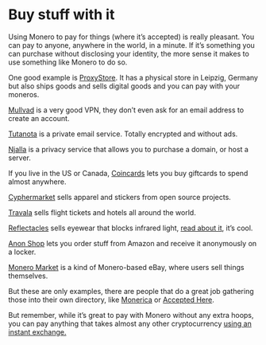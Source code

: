 # Buy stuff with it

Using Monero to pay for things (where it’s accepted) is really pleasant. You can pay to anyone, anywhere in the world, in a minute. If it’s something you can purchase without disclosing your identity, the more sense it makes to use something like Monero to do so.

One good example is [ProxyStore](https://proxysto.re/). It has a physical store in Leipzig, Germany but also ships goods and sells digital goods and you can pay with your moneros.

[Mullvad](https://mullvad.net/) is a very good VPN, they don’t even ask for an email address to create an account.

[Tutanota](https://tutanota.com/) is a private email service. Totally encrypted and without ads.

[Njalla](https://njal.la/) is a privacy service that allows you to purchase a domain, or host a server.

If you live in the US or Canada, [Coincards](https://coincards.com/) lets you buy giftcards to spend almost anywhere.

[Cyphermarket](https://www.cyphermarket.com/) sells apparel and stickers from open source projects.

[Travala](https://www.travala.com/) sells flight tickets and hotels all around the world.

[Reflectacles](https://www.reflectacles.com/) sells eyewear that blocks infrared light, [read about it](https://www.reflectacles.com/irlenses), it’s cool.

[Anon Shop](https://anonshop.app/) lets you order stuff from Amazon and receive it anonymously on a locker.

[Monero Market](https://moneromarket.io/) is a kind of Monero-based eBay, where users sell things themselves.

But these are only examples, there are people that do a great job gathering those into their own directory, like [Monerica](https://monerica.com/) or [Accepted Here](https://www.acceptedhere.io/catalog/currency/xmr/).

But remember, while it’s great to pay with Monero without any extra hoops, you can pay anything that takes almost any other cryptocurrency [using an instant exchange.](1%20for%20users/1.05.02_exchange-monero.md) 